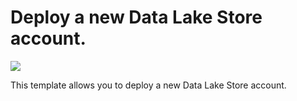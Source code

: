 # Deploy a new Data Lake Store account.

<a href="https://portal.azure.com/#create/Microsoft.Template/uri/https%3A%2F%2Fraw.githubusercontent.com%2FAzure%2Fazure-quickstart-templates%2Fmaster%2F101-datalake-store%2Fazuredeploy.json" target="_blank">
    <img src="http://azuredeploy.net/deploybutton.png"/>
</a>

This template allows you to deploy a new Data Lake Store account.
